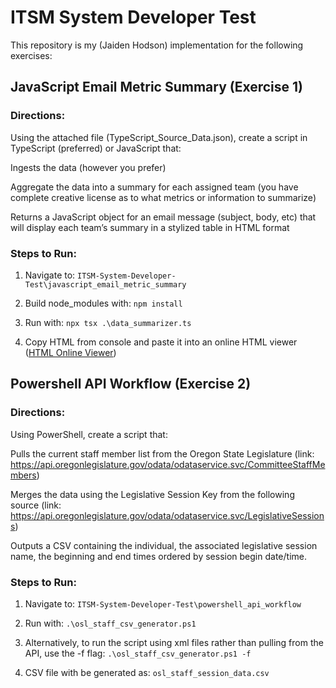 # ITSM System Developer Test
This repository is my (Jaiden Hodson) implementation for the following exercises:

## JavaScript Email Metric Summary (Exercise 1)

### Directions:
Using the attached file (TypeScript_Source_Data.json), create a script in TypeScript (preferred) or JavaScript that:

Ingests the data (however you prefer)

Aggregate the data into a summary for each assigned team (you have complete creative license as to what metrics or information to summarize)

Returns a JavaScript object for an email message (subject, body, etc) that will display each team’s summary in a stylized table in HTML format

### Steps to Run:

1. Navigate to: `ITSM-System-Developer-Test\javascript_email_metric_summary`

2. Build node_modules with: `npm install`

3. Run with: `npx tsx .\data_summarizer.ts`

4. Copy HTML from console and paste it into an online HTML viewer ([HTML Online Viewer](https://html.onlineviewer.net/))

  

## Powershell API Workflow (Exercise 2)

### Directions:
Using PowerShell, create a script that:

Pulls the current staff member list from the Oregon State Legislature (link: https://api.oregonlegislature.gov/odata/odataservice.svc/CommitteeStaffMembers)

Merges the data using the Legislative Session Key from the following source (link: https://api.oregonlegislature.gov/odata/odataservice.svc/LegislativeSessions)

Outputs a CSV containing the individual, the associated legislative session name, the beginning and end times ordered by session begin date/time.

### Steps to Run:

1. Navigate to: `ITSM-System-Developer-Test\powershell_api_workflow`

2. Run with: `.\osl_staff_csv_generator.ps1`

3. Alternatively, to run the script using xml files rather than pulling from the API, use the -f flag: `.\osl_staff_csv_generator.ps1 -f`

4. CSV file with be generated as: `osl_staff_session_data.csv`